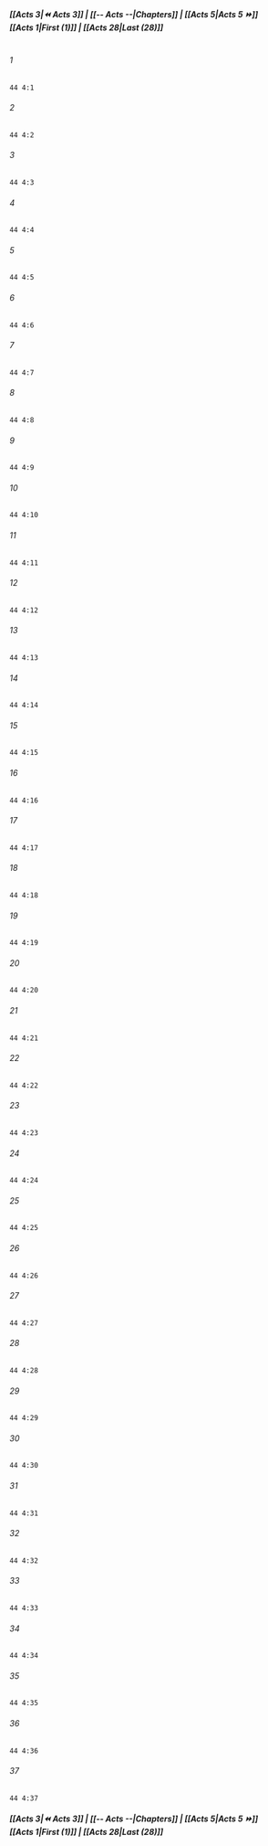 
##### **[[Acts 3|⏪ Acts 3]] | [[-- Acts --|Chapters]] | [[Acts 5|Acts 5 ⏩]]**<br>**[[Acts 1|First (1)]] | [[Acts 28|Last (28)]]**<br><br>

###### 1
``` verse
44 4:1
```
###### 2
``` verse
44 4:2
```
###### 3
``` verse
44 4:3
```
###### 4
``` verse
44 4:4
```
###### 5
``` verse
44 4:5
```
###### 6
``` verse
44 4:6
```
###### 7
``` verse
44 4:7
```
###### 8
``` verse
44 4:8
```
###### 9
``` verse
44 4:9
```
###### 10
``` verse
44 4:10
```
###### 11
``` verse
44 4:11
```
###### 12
``` verse
44 4:12
```
###### 13
``` verse
44 4:13
```
###### 14
``` verse
44 4:14
```
###### 15
``` verse
44 4:15
```
###### 16
``` verse
44 4:16
```
###### 17
``` verse
44 4:17
```
###### 18
``` verse
44 4:18
```
###### 19
``` verse
44 4:19
```
###### 20
``` verse
44 4:20
```
###### 21
``` verse
44 4:21
```
###### 22
``` verse
44 4:22
```
###### 23
``` verse
44 4:23
```
###### 24
``` verse
44 4:24
```
###### 25
``` verse
44 4:25
```
###### 26
``` verse
44 4:26
```
###### 27
``` verse
44 4:27
```
###### 28
``` verse
44 4:28
```
###### 29
``` verse
44 4:29
```
###### 30
``` verse
44 4:30
```
###### 31
``` verse
44 4:31
```
###### 32
``` verse
44 4:32
```
###### 33
``` verse
44 4:33
```
###### 34
``` verse
44 4:34
```
###### 35
``` verse
44 4:35
```
###### 36
``` verse
44 4:36
```
###### 37
``` verse
44 4:37
```

##### **[[Acts 3|⏪ Acts 3]] | [[-- Acts --|Chapters]] | [[Acts 5|Acts 5 ⏩]]**<br>**[[Acts 1|First (1)]] | [[Acts 28|Last (28)]]**
